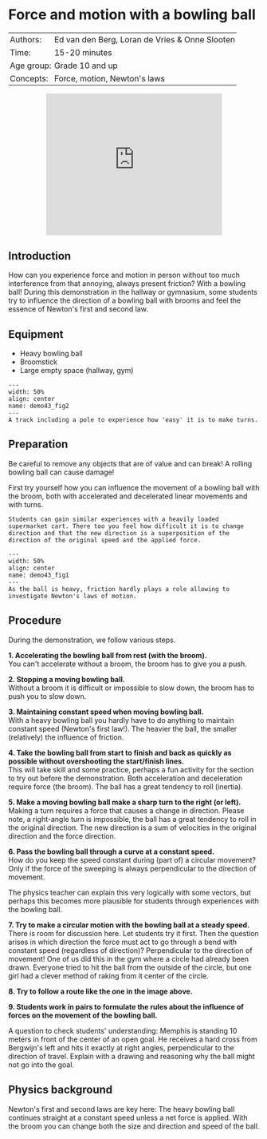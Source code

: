 # Force and motion with a bowling ball

<table style="width: 100%; border-collapse: collapse; border: none;">
    <tr style="background-color: var(--background-color);">  
        <td style="text-align: left; padding: 3px; border: none; color: var(--text-color)">Authors:</td>
        <td style="text-align: left; padding: 3px; border: none; color: var(--text-color)">Ed van den Berg, Loran de Vries & Onne Slooten</td>
    </tr>
    <tr style="background-color: var(--background-color);"> 
        <td style="text-align: left; padding: 3px; border: none; color: var(--text-color)">Time:</td>
        <td style="text-align: left; padding: 3px; border: none; color: var(--text-color)">15-20 minutes</td>
    </tr>
    <tr style="background-color: var(--background-color);"> 
        <td style="text-align: left; padding: 3px; border: none; color: var(--text-color)">Age group:</td>
        <td style="text-align: left; padding: 3px; border: none; color: var(--text-color)">Grade 10 and up</td>
    </tr>
    <tr style="background-color: var(--background-color);"> 
        <td style="text-align: left; padding: 3px; border: none; color: var(--text-color)">Concepts:</td>
        <td style="text-align: left; padding: 3px; border: none; color: var(--text-color)">Force, motion, Newton's laws</td>
    </tr>
</table>

<div style="display: flex; justify-content: center;">
    <div style="position: relative; width: 70%; height: 0; padding-bottom: 56.25%;">
        <iframe
            src="https://www.youtube.com/embed/ZH0U1InSbMQ?si=tg14Hp8TYEE07BD_"
            style="position: absolute; top: 0; left: 0; width: 100%; height: 100%;"
            frameborder="0"
            allow="accelerometer; autoplay; clipboard-write; encrypted-media; gyroscope; picture-in-picture"
            allowfullscreen
        ></iframe>
    </div>
</div>

## Introduction
How can you experience force and motion in person without too much interference from that annoying, always present friction? With a bowling ball! During this demonstration in the hallway or gymnasium, some students try to influence the direction of a bowling ball with brooms and feel the essence of Newton's first and second law.


## Equipment
* Heavy bowling ball
* Broomstick 
* Large empty space (hallway, gym)

```{figure} demo43_fig1.png
---
width: 50%
align: center
name: demo43_fig2
---
A track including a pole to experience how 'easy' it is to make turns.
```

## Preparation
Be careful to remove any objects that are of value and can break! A rolling bowling ball can cause damage!

First try yourself how you can influence the movement of a bowling ball with the broom, both with accelerated and decelerated linear movements and with turns. 

```{tip}
Students can gain similar experiences with a heavily loaded supermarket cart. There too you feel how difficult it is to change direction and that the new direction is a superposition of the direction of the original speed and the applied force.
```

```{figure} demo43_fig1.jpg
---
width: 50%
align: center
name: demo43_fig1
---
As the ball is heavy, friction hardly plays a role allowing to investigate Newton's laws of motion.
```

## Procedure
During the demonstration, we follow various steps.

**1. Accelerating the bowling ball from rest (with the broom).**\
You can't accelerate without a broom, the broom has to give you a push.

**2. Stopping a moving bowling ball.**\
Without a broom it is difficult or impossible to slow down, the broom has to push you to slow down.

**3. Maintaining constant speed when moving bowling ball.**\
With a heavy bowling ball you hardly have to do anything to maintain constant speed (Newton's first law!). The heavier the ball, the smaller (relatively) the influence of friction.

**4. Take the bowling ball from start to finish and back as quickly as possible without overshooting the start/finish lines.**\
This will take skill and some practice, perhaps a fun activity for the section to try out before the demonstration. Both acceleration and deceleration require force (the broom). The ball has a great tendency to roll (inertia).

**5. Make a moving bowling ball make a sharp turn to the right (or left).**\
Making a turn requires a force that causes a change in direction. Please note, a right-angle turn is impossible, the ball has a great tendency to roll in the original direction. The new direction is a sum of velocities in the original direction and the force direction.

**6. Pass the bowling ball through a curve at a constant speed.**\
How do you keep the speed constant during (part of) a circular movement? Only if the force of the sweeping is always perpendicular to the direction of movement.

The physics teacher can explain this very logically with some vectors, but perhaps this becomes more plausible for students through experiences with the bowling ball.

**7. Try to make a circular motion with the bowling ball at a steady speed.**\
There is room for discussion here. Let students try it first. Then the question arises in which direction the force must act to go through a bend with constant speed (regardless of direction)? Perpendicular to the direction of movement! One of us did this in the gym where a circle had already been drawn. Everyone tried to hit the ball from the outside of the circle, but one girl had a clever method of raking from it center of the circle.

<!-- 
```{figure} demo43_figure2.png
---
width: 50%
align: center
---
some caption
``` 
-->

**8. Try to follow a route like the one in the image above.**

**9. Students work in pairs to formulate the rules about the influence of forces on the movement of the bowling ball.**

A question to check students' understanding: Memphis is standing 10 meters in front of the center of an open goal. He receives a hard cross from Bergwijn's left and hits it exactly at right angles, perpendicular to the direction of travel. Explain with a drawing and reasoning why the ball might not go into the goal.



## Physics background
Newton's first and second laws are key here: The heavy bowling ball continues straight at a constant speed unless a net force is applied. With the broom you can change both the size and direction and speed of the ball.